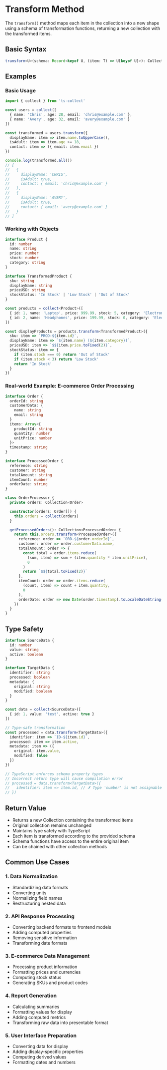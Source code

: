 # Transform Method

The `transform()` method maps each item in the collection into a new shape using a schema of transformation functions, returning a new collection with the transformed items.

## Basic Syntax

```typescript
transform<U>(schema: Record<keyof U, (item: T) => U[keyof U]>): CollectionOperations<U>
```

## Examples

### Basic Usage

```typescript
import { collect } from 'ts-collect'

const users = collect([
  { name: 'Chris', age: 28, email: 'chris@example.com' },
  { name: 'Avery', age: 32, email: 'avery@example.com' }
])

const transformed = users.transform({
  displayName: item => item.name.toUpperCase(),
  isAdult: item => item.age >= 18,
  contact: item => ({ email: item.email })
})

console.log(transformed.all())
// [
//   {
//     displayName: 'CHRIS',
//     isAdult: true,
//     contact: { email: 'chris@example.com' }
//   },
//   {
//     displayName: 'AVERY',
//     isAdult: true,
//     contact: { email: 'avery@example.com' }
//   }
// ]
```

### Working with Objects

```typescript
interface Product {
  id: number
  name: string
  price: number
  stock: number
  category: string
}

interface TransformedProduct {
  sku: string
  displayName: string
  priceUSD: string
  stockStatus: 'In Stock' | 'Low Stock' | 'Out of Stock'
}

const products = collect<Product>([
  { id: 1, name: 'Laptop', price: 999.99, stock: 5, category: 'Electronics' },
  { id: 2, name: 'Headphones', price: 199.99, stock: 0, category: 'Electronics' }
])

const displayProducts = products.transform<TransformedProduct>({
  sku: item => `PROD-${item.id}`,
  displayName: item => `${item.name} (${item.category})`,
  priceUSD: item => `$${item.price.toFixed(2)}`,
  stockStatus: item => {
    if (item.stock === 0) return 'Out of Stock'
    if (item.stock < 3) return 'Low Stock'
    return 'In Stock'
  }
})
```

### Real-world Example: E-commerce Order Processing

```typescript
interface Order {
  orderId: string
  customerData: {
    name: string
    email: string
  }
  items: Array<{
    productId: string
    quantity: number
    unitPrice: number
  }>
  timestamp: string
}

interface ProcessedOrder {
  reference: string
  customer: string
  totalAmount: string
  itemCount: number
  orderDate: string
}

class OrderProcessor {
  private orders: Collection<Order>

  constructor(orders: Order[]) {
    this.orders = collect(orders)
  }

  getProcessedOrders(): Collection<ProcessedOrder> {
    return this.orders.transform<ProcessedOrder>({
      reference: order => `ORD-${order.orderId}`,
      customer: order => order.customerData.name,
      totalAmount: order => {
        const total = order.items.reduce(
          (sum, item) => sum + (item.quantity * item.unitPrice),
          0
        )
        return `$${total.toFixed(2)}`
      },
      itemCount: order => order.items.reduce(
        (count, item) => count + item.quantity,
        0
      ),
      orderDate: order => new Date(order.timestamp).toLocaleDateString()
    })
  }
}
```

## Type Safety

```typescript
interface SourceData {
  id: number
  value: string
  active: boolean
}

interface TargetData {
  identifier: string
  processed: boolean
  metadata: {
    original: string
    modified: boolean
  }
}

const data = collect<SourceData>([
  { id: 1, value: 'test', active: true }
])

// Type-safe transformation
const processed = data.transform<TargetData>({
  identifier: item => `ID-${item.id}`,
  processed: item => item.active,
  metadata: item => ({
    original: item.value,
    modified: false
  })
})

// TypeScript enforces schema property types
// Incorrect return type will cause compilation error
// processed = data.transform<TargetData>({
//   identifier: item => item.id, // ✗ Type 'number' is not assignable to type 'string'
// })
```

## Return Value

- Returns a new Collection containing the transformed items
- Original collection remains unchanged
- Maintains type safety with TypeScript
- Each item is transformed according to the provided schema
- Schema functions have access to the entire original item
- Can be chained with other collection methods

## Common Use Cases

### 1. Data Normalization

- Standardizing data formats
- Converting units
- Normalizing field names
- Restructuring nested data

### 2. API Response Processing

- Converting backend formats to frontend models
- Adding computed properties
- Removing sensitive information
- Transforming date formats

### 3. E-commerce Data Management

- Processing product information
- Formatting prices and currencies
- Computing stock status
- Generating SKUs and product codes

### 4. Report Generation

- Calculating summaries
- Formatting values for display
- Adding computed metrics
- Transforming raw data into presentable format

### 5. User Interface Preparation

- Converting data for display
- Adding display-specific properties
- Computing derived values
- Formatting dates and numbers
